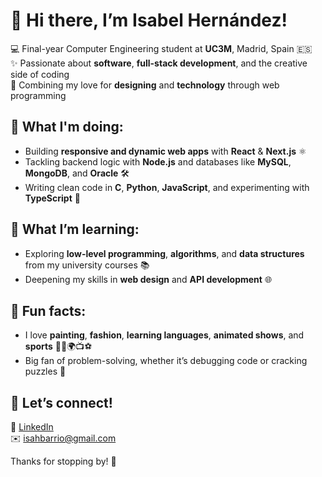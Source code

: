 # 👋 Hi there, I’m Isabel Hernández!

💻 Final-year Computer Engineering student at **UC3M**, Madrid, Spain 🇪🇸  
✨ Passionate about **software**, **full-stack development**, and the creative side of coding  
🎨 Combining my love for **designing** and **technology** through web programming  

## 🚀 What I'm doing:  
- Building **responsive and dynamic web apps** with **React** & **Next.js** ⚛️  
- Tackling backend logic with **Node.js** and databases like **MySQL**, **MongoDB**, and **Oracle** 🛠️  
- Writing clean code in **C**, **Python**, **JavaScript**, and experimenting with **TypeScript** 🐍  

## 🌱 What I’m learning:  
- Exploring **low-level programming**, **algorithms**, and **data structures** from my university courses 📚  
- Deepening my skills in **web design** and **API development** 🌐  

## 🌟 Fun facts:  
- I love **painting**, **fashion**, **learning languages**, **animated shows**, and **sports** 🎨👗🌍📺⚽  
- Big fan of problem-solving, whether it’s debugging code or cracking puzzles 🧩  

## 📌 Let’s connect!  
💼 [LinkedIn](https://linkedin.com/in/isabel-hernández-barrio-408a38326)  
✉️ isahbarrio@gmail.com  

Thanks for stopping by! 🚀
